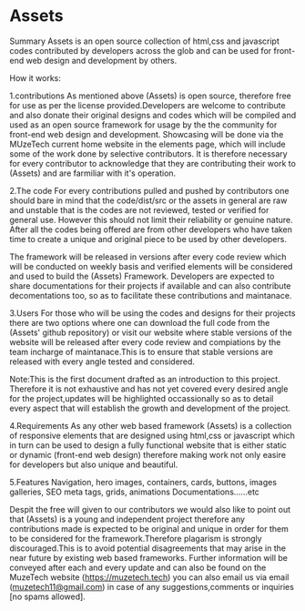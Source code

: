 # Assets
Summary
Assets is an open source collection of html,css and javascript codes contributed by developers across the glob and can be used for front-end web design and development by others.

How it works:

1.contributions
As mentioned above (Assets) is open source, therefore free for use as per the license provided.Developers are welcome to contribute and also donate their original designs and codes which will be compiled and used as an open source framework for usage by the the community for front-end web design and development.
Showcasing will be done via the MUzeTech current home website in the elements page, which will include some of the work done by selective contributors. It is therefore necessary for every contributor to acknowledge that they are contributing their work to (Assets) and are farmiliar with it's operation.

2.The code
For every contributions pulled and pushed by contributors one should bare in mind that the code/dist/src or the assets in general are raw and unstable that is the codes are not reviewed, tested or verified for general use. However this should not limit their reliability or genuine nature. After all the codes being offered are from other developers who have taken time to create a unique and original piece to be used by other developers.

The framework will be released in versions after every code review which will be conducted on weekly basis and verified elements will be considered and used to build the (Assets) Framework.
Developers are expected to share documentations for their projects if available and can also contribute decomentations too, so as to facilitate these contributions and maintanace.
 
3.Users
For those who will be using the codes and designs for their projects there are two options where one can download the full code from the (Assets' github repository) or visit our website where stable versions of the website will be released after every code review and compiations by the team incharge of maintanace.This is to ensure that stable versions are released with every angle tested and considered.

Note:This is the first document drafted as an introduction to this project. Therefore it is not exhaustive and has not yet covered every desired angle for the project,updates will be highlighted occassionally so as to detail every aspect that will establish the growth and development of the project.

4.Requirements
As any other web based framework (Assets) is a collection of responsive elements that are  designed using html,css or javascript which in turn can be used to design a fully functional website that is either static or dynamic (front-end web design) therefore making work not only  easire for developers but also unique and beautiful.

5.Features
Navigation,
hero images,
containers,
cards,
buttons,
images galleries,
SEO meta tags,
grids,
animations
Documentations......etc

Despit the free will given to our contributors we would also like to point out that (Assets) is a young and independent project therefore any contributions made is expected to be original and unique in order for them to be considered for the framework.Therefore plagarism is strongly discouraged.This is to avoid potential disagreements that may arise in the near future by existing web based frameworks.
Further information will be conveyed after each and every update and can also be found on the MuzeTech website (https://muzetech.tech) you can also email us via email (muzetech11@gmail.com) in case of any suggestions,comments or inquiries [no spams allowed].
